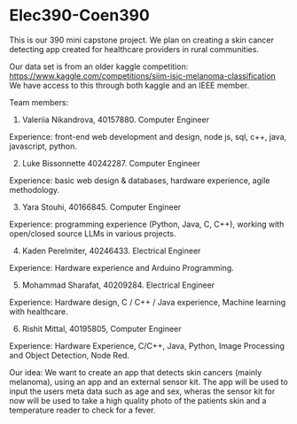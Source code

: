 # Elec390-Coen390

This is our 390 mini capstone project. We plan on creating a skin cancer detecting app created for healthcare providers in rural communities.

Our data set is from an older kaggle competition: https://www.kaggle.com/competitions/siim-isic-melanoma-classification
We have access to this through both kaggle and an IEEE member.

Team members:

1. Valeriia Nikandrova, 40157880. Computer Engineer

Experience: front-end web development and design, node js, sql, c++, java, javascript, python.

2. Luke Bissonnette 40242287. Computer Engineer

Experience: basic web design & databases, hardware experience, agile methodology.

3. Yara Stouhi, 40166845. Computer Engineer

Experience: programming experience (Python, Java, C, C++), working with open/closed source LLMs in various projects.

4. Kaden Perelmiter, 40246433. Electrical Engineer

Experience: Hardware experience and Arduino Programming.

5. Mohammad Sharafat, 40209284. Electrical Engineer

Experience: Hardware design, C / C++ / Java experience, Machine learning with healthcare.

6. Rishit Mittal, 40195805, Computer Engineer

Experience: Hardware Experience, C/C++, Java, Python, Image Processing and Object Detection, Node Red.

Our idea: We want to create an app that detects skin cancers (mainly melanoma), using an app and an external sensor kit. The app will be used to input the users meta data such as age and sex, wheras the sensor kit for now will be used to take a high quality photo of the patients skin and a temperature reader to check for a fever.
